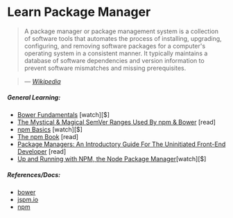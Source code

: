 # Learn Package Manager

> A package manager or package management system is a collection of software tools that automates the process of installing, upgrading, configuring, and removing software packages for a computer's operating system in a consistent manner. It typically maintains a database of software dependencies and version information to prevent software mismatches and missing prerequisites.

><cite>&#8212; [Wikipedia](https://en.wikipedia.org/wiki/Package_manager)</cite>

##### General Learning:

* [Bower Fundamentals](http://www.pluralsight.com/courses/bower-fundamentals) [watch][$]
* [The Mystical & Magical SemVer Ranges Used By npm & Bower](http://developer.telerik.com/featured/mystical-magical-semver-ranges-used-npm-bower/) [read]
* [npm Basics](http://teamtreehouse.com/library/npm-basics) [watch][$]
* [The npm Book](https://leanpub.com/npm) [read]
* [Package Managers: An Introductory Guide For The Uninitiated Front-End Developer](http://codylindley.com/techpro/2013_04_12__package-managers-an-introducto/) [read]
* [Up and Running with NPM, the Node Package Manager](http://www.lynda.com/Developer-Web-Development-tutorials/Up-Running-NPM-Node-Package-Manager/409274-2.html)[watch][$]

##### References/Docs:

* [bower](http://bower.io/)
* [jspm.io](http://jspm.io/)
* [npm](https://www.npmjs.com/)






















 






